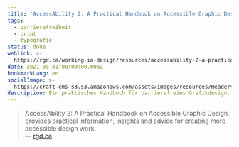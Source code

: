 ```yaml
---
title: 'AccessAbility 2: A Practical Handbook on Accessible Graphic Design'
tags:
  - barrierefreiheit
  - print
  - typografie
status: done
weblink: >-
  https://rgd.ca/working-in-design/resources/accessability-2-a-practical-handbook-on-accessible-graphic-design
date: 2021-03-01T00:00:00.000Z
bookmarkLang: en
socialImage: >-
  https://craft-cms-s3.s3.amazonaws.com/assets/images/resources/Header%20Images/_metaImage/placeholder-15.png
description: Ein praktisches Handbuch für barrierefreies Grafikdesign.
---
```

<blockquote>AccessAbility 2: A Practical Handbook on Accessible Graphic Design_ provides practical information, insights and advice for creating more accessible design work.<footer>— <a href="https://rgd.ca/working-in-design/resources/accessability-2-a-practical-handbook-on-accessible-graphic-design">rgd.ca</a></footer></blockquote>
